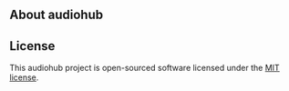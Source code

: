 ## About audiohub

## License
This audiohub project is open-sourced software licensed under the [MIT license](https://opensource.org/licenses/MIT).
